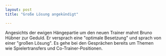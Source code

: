```yaml
---
layout: post
title: "Große Lösung angekündigt"

---
```


Angesichts der ewigen Hängepartie um den neuen Trainer mahnt Bruno Hübner zur Geduld. Er versprach eine "optimale Besetzung" und sprach von einer "großen Lösung". Es gehe bei den Gesprächen bereits um Themen wie Spielertransfers und Co-Trainer-Positionen.



